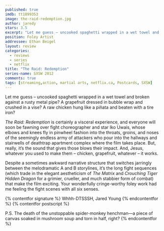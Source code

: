 ```yaml
---
published: true
imdb: tt1899353
image: the-raid-redemption.jpg
author: jaredy
stars: 3.5
excerpt: "Let me guess – uncooked spaghetti wrapped in a wet towel and broken against a rusty metal pipe? A grapefruit dressed in bubble wrap and crushed in a vise? A raw chicken hung like a piñata and beaten with a tire iron?"
position: Foley Artist
addressee: Ethan Beigel
layout: review
categories:
  - reviews
  - series
  - netflix
title: "The Raid: Redemption"
series-name: SXSW 2012
comments: true
tags: [streaming,action, martial arts, netflix.ca, Postcards, SXSW]
---
```

Let me guess – uncooked spaghetti wrapped in a wet towel and broken against a rusty metal pipe? A grapefruit dressed in bubble wrap and crushed in a vise? A raw chicken hung like a piñata and beaten with a tire iron? 

*The Raid: Redemption* is certainly a visceral experience, and everyone will soon be fawning over fight choreographer and star Iko Uwais, whose elbows and knees fly in pinwheel fashion into the throats, groins, and noses of the seemingly endless army of attackers who pour into the hallways and stairwells of deathtrap apartment complex where the film takes place. But, really, it’s the sound that gives those blows their impact. And, Jesus, whatever you used to make them – chicken, grapefruit, whatever – it works.

Despite a sometimes awkward narrative structure that switches jarringly between the melodramatic A and B storylines, it’s the long fight sequences (which trade in the elegant aestheticism of *The Matrix* and *Crouching Tiger Hidden Dragon* for a grimier, crueller, and much stabbier form of combat) that make the film exciting. Your wonderfully cringe-worthy foley work had me feeling the fight scenes with all six senses.

{% contentfor signature %}
Whhh-DTSSSH,
Jared Young
{% endcontentfor %}
{% contentfor postscript %}

P.S. The death of the unstoppable spider-monkey henchman—a piece of canvas soaked in mushroom soup and torn in half, right?
{% endcontentfor %}